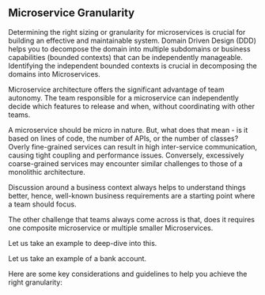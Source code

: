 ## Microservice Granularity

Determining the right sizing or granularity for microservices is crucial for building an effective and maintainable system. 
Domain Driven Design (DDD) helps you to decompose the domain into multiple subdomains or business capabilities (bounded contexts) that can be independently manageable. Identifying the independent bounded contexts is crucial in decomposing the domains into Microservices.

Microservice architecture offers the significant advantage of team autonomy. The team responsible for a microservice can independently decide which features to release and when, without coordinating with other teams.

A microservice should be micro in nature. But, what does that mean - is it based on lines of code, the number of APIs, or the number of classes? Overly fine-grained services can result in high inter-service communication, causing tight coupling and performance issues. Conversely, excessively coarse-grained services may encounter similar challenges to those of a monolithic architecture.

Discussion around a business context always helps to understand things better, hence, well-known business requirements are a starting point where a team should focus.

The other challenge that teams always come across is that, does it requires one composite microservice or multiple smaller Microservices.

Let us take an example to deep-dive into this.

Let us take an example of a bank account. 

Here are some key considerations and guidelines to help you achieve the right granularity:
